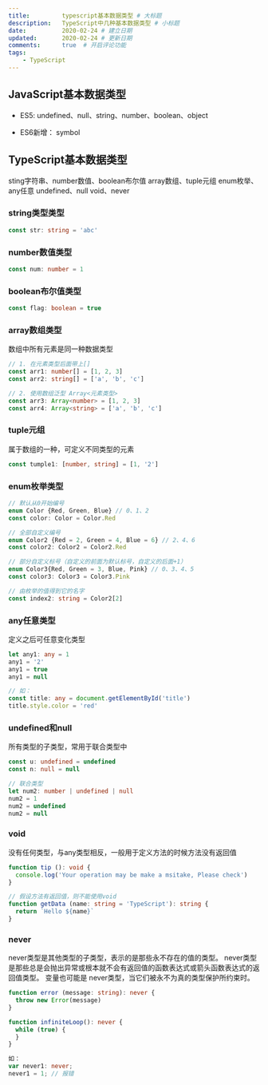 ```yaml
---
title:         typescript基本数据类型 # 大标题
description:   TypeScript中几种基本数据类型 # 小标题
date:          2020-02-24 # 建立日期
updated:       2020-02-24 # 更新日期
comments:      true  # 开启评论功能
tags:
    - TypeScript
---
```



## JavaScript基本数据类型
- ES5:
undefined、null、string、number、boolean、object

- ES6新增：
symbol

## TypeScript基本数据类型
sting字符串、number数值、boolean布尔值
array数组、tuple元组
enum枚举、any任意
undefined、null
void、never

### string类型类型
```ts
const str: string = 'abc'
```


### number数值类型
```ts
const num: number = 1
```


### boolean布尔值类型
```ts
const flag: boolean = true
```


### array数组类型
数组中所有元素是同一种数据类型
```ts
// 1. 在元素类型后面带上[]
const arr1: number[] = [1, 2, 3]
const arr2: string[] = ['a', 'b', 'c']

// 2. 使用数组泛型 Array<元素类型>
const arr3: Array<number> = [1, 2, 3]
const arr4: Array<string> = ['a', 'b', 'c']
```


### tuple元组
属于数组的一种，可定义不同类型的元素
```ts
const tumple1: [number, string] = [1, '2']
```


### enum枚举类型
```ts
// 默认从0开始编号
enum Color {Red, Green, Blue} // 0、1、2
const color: Color = Color.Red

// 全部自定义编号
enum Color2 {Red = 2, Green = 4, Blue = 6} // 2、4、6
const color2: Color2 = Color2.Red

// 部分自定义标号（自定义的前面为默认标号，自定义的后面+1）
enum Color3{Red, Green = 3, Blue, Pink} // 0、3、4、5
const color3: Color3 = Color3.Pink

// 由枚举的值得到它的名字
const index2: string = Color2[2]
```


### any任意类型
定义之后可任意变化类型
```ts
let any1: any = 1
any1 = '2'
any1 = true
any1 = null

// 如：
const title: any = document.getElementById('title')
title.style.color = 'red'
```


### undefined和null
所有类型的子类型，常用于联合类型中
```ts
const u: undefined = undefined
const n: null = null

// 联合类型
let num2: number | undefined | null
num2 = 1
num2 = undefined
num2 = null
```


### void
没有任何类型，与any类型相反，一般用于定义方法的时候方法没有返回值
```ts
function tip (): void {
  console.log('Your operation may be make a msitake, Please check')
}

// 假设方法有返回值，则不能使用void
function getData (name: string = 'TypeScript'): string {
  return `Hello ${name}`
}
```


### never
never类型是其他类型的子类型，表示的是那些永不存在的值的类型。
never类型是那些总是会抛出异常或根本就不会有返回值的函数表达式或箭头函数表达式的返回值类型。
变量也可能是 never类型，当它们被永不为真的类型保护所约束时。
```ts
function error (message: string): never {
  throw new Error(message)
}

function infiniteLoop(): never {
  while (true) {
  }
}

如：
var never1: never;
never1 = 1; // 报错
```